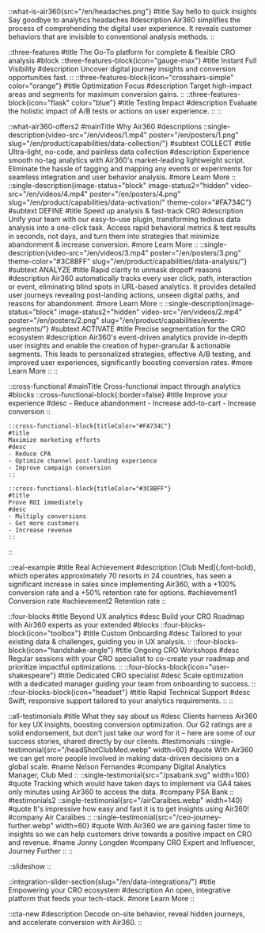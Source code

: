 ::what-is-air360{src="/en/headaches.png"}
#title
Say hello to quick insights<br>
Say goodbye to analytics headaches
#description
Air360 simplifies the process of comprehending the digital user experience.
It reveals customer behaviors that are invisible to conventional analysis methods.
::

::three-features
#title
The Go-To platform for complete & flexible CRO analysis
#block
    ::three-features-block{icon="gauge-max"}
    #title
    Instant Full Visibility
    #description
    Uncover digital journey insights and conversion opportunities fast.
    ::
    ::three-features-block{icon="crosshairs-simple" color="orange"}
    #title
    Optimization Focus
    #description
    Target high-impact areas and segments for maximum conversion gains.
    ::
    ::three-features-block{icon="flask" color="blue"}
    #title
    Testing Impact
    #description
    Evaluate the holistic impact of A/B tests or actions on user experience.
    ::
::

::what-air360-offers2
#mainTitle
Why Air360
#descriptions
    ::single-description{video-src="/en/videos/1.mp4" poster="/en/posters/1.png" slug="/en/product/capabilities/data-collection/"}
    #subtext
    COLLECT
    #title
    Ultra-light, no-code, and painless data collection
    #description
    Experience smooth no-tag analytics with Air360's market-leading lightweight script. Eliminate the hassle of tagging and mapping any events or experiments for seamless integration and user behavior analysis.
    #more
    Learn More
    ::
    ::single-description{image-status="block" image-status2="hidden" video-src="/en/videos/4.mp4" poster="/en/posters/4.png" slug="/en/product/capabilities/data-activation/" theme-color="#FA734C"}
    #subtext
    DEFINE
    #title
    Speed up analysis & fast-track CRO
    #description
    Unify your team with our easy-to-use plugin, transforming tedious data analysis into a one-click task. Access rapid behavioral metrics & test results in seconds, not days, and turn them into strategies that minimize abandonment & increase conversion.
    #more
    Learn More
    ::
    ::single-description{video-src="/en/videos/3.mp4" poster="/en/posters/3.png" theme-color="#3C8BFF" slug="/en/product/capabilities/data-analysis/"}
    #subtext
    ANALYZE
    #title
    Rapid clarity to unmask dropoff reasons
    #description
    Air360 automatically tracks every user click, path, interaction or event, eliminating blind spots in URL-based analytics. It provides detailed user journeys revealing post-landing actions, unseen digital paths, and reasons for abandonment.
    #more
    Learn More
    ::
    ::single-description{image-status="block" image-status2="hidden" video-src="/en/videos/2.mp4" poster="/en/posters/2.png" slug="/en/product/capabilities/events-segments/"}
    #subtext
    ACTIVATE
    #title
    Precise segmentation for the CRO ecosystem
    #description
    Air360's event-driven analytics provide in-depth user insights and enable the creation of hyper-granular & actionable segments. This leads to personalized strategies, effective A/B testing, and improved user experiences, significantly boosting conversion rates.
    #more
    Learn More
    ::
::

::cross-functional
#mainTitle
Cross-functional impact through analytics
#blocks
    ::cross-functional-block{:border=false}
    #title
    Improve your experience
    #desc
    - Reduce abandonment
    - Increase add-to-cart
    - Increase conversion
    ::

    ::cross-functional-block{titleColor="#FA734C"}
    #title
    Maximize marketing efforts
    #desc
    - Reduce CPA
    - Optimize channel post-landing experience 
    - Improve campaign conversion
    ::

    ::cross-functional-block{titleColor="#3C8BFF"}
    #title
    Prove ROI immediately
    #desc
    - Multiply conversions
    - Get more customers
    - Increase revenue
    ::
::

::real-example
#title
Real Achievement
#description
[Club Med]{.font-bold}, which operates approximately 70 resorts in 24 countries, has seen a significant increase in sales since implementing Air360, with a +100% conversion rate and a +50% retention rate for options.
#achievement1
Conversion rate
#achievement2
Retention rate
::

::four-blocks
#title
Beyond UX analytics
#desc
Build your CRO Roadmap with Air360 experts as your extended
#blocks
    ::four-blocks-block{icon="toolbox"}
    #title
    Custom Onboarding
    #desc
    Tailored to your existing data & challenges, guiding you in UX analysis.
    ::
    ::four-blocks-block{icon="handshake-angle"}
    #title
    Ongoing CRO Workshops
    #desc
    Regular sessions with your CRO specialist to co-create your roadmap and prioritize impactful optimizations.
    ::
    ::four-blocks-block{icon="user-shakespeare"}
    #title
    Dedicated CRO specialist
    #desc
    Scale optimization with a dedicated manager guiding your team from onboarding to success.
    ::
    ::four-blocks-block{icon="headset"}
    #title
    Rapid Technical Support
    #desc
    Swift, responsive support tailored to your analytics requirements.
    ::
::

::all-testimonials
#title
What they say about us
#desc
Clients harness Air360 for key UX insights, boosting conversion optimization. Our G2 ratings are a solid endorsement, but don't just take our word for it – here are some of our success stories, shared directly by our clients.
#testimonials
    ::single-testimonial{src="/headShotClubMed.webp" width=60}
    #quote
    With Air360 we can get more people involved in making data-driven decisions on a global scale.
    #name
    Nelson Fernandes
    #company
    Digital Analytics Manager, Club Med
    ::
    ::single-testimonial{src="/psabank.svg" width=100}
    #quote
    Tracking which would have taken days to implement via GA4 takes only minutes using Air360 to access the data.
    #company
    PSA Bank
    ::
#testimonials2
    ::single-testimonial{src="/airCaraibes.webp" width=140}
    #quote
    It's impressive how easy and fast it is to get insights using Air360!
    #company
    Air Caraïbes
    ::
    ::single-testimonial{src="/ceo-journey-further.webp" width=60}
    #quote
    With Air360 we are gaining faster time to insights so we can help customers drive towards a positive impact on CRO and revenue.
    #name
    Jonny Longden
    #company
    CRO Expert and Influencer, Journey Further
    ::
::

::slideshow
::

<!-- ::teams
#title
Who uses Air360?
#description
All team members contributing to a superior digital experience should have easy access to insightful data, enabling them to make informed, customer-focused decisions.
#block
    ::teams-block{src="/teams/cro-manager.png"}
    #role
    CRO Manager
    #description
    Track user behavior and experiments effortlessly, gaining fast, clear insights into strategy impact without analytic complexities.
    ::
    ::teams-block{src="/teams/product-owner.png"}
    #role
    Product Owner
    #description
    Refine your roadmap focusing on digital impact and feature adoption, quickly gauging conversion effects without technical hurdles.
    ::
    ::teams-block{src="/teams/digital-marketing-mgr.png"}
    #role
    Digital Marketing Mgr
    #description
    Obtain full visibility into post-landing activities to decipher non-converting paid traffic and lower CPA through improved acquisition conversion.
    ::
    ::teams-block{src="/teams/data-analyst.png"}
    #role
    Data Analyst
    #description
    Streamline analysis with limitless granularity, swiftly identify blockers & frustrations, and eliminate tagging, mapping, or waiting on data collection.
    ::
:: -->

::integration-slider-section{slug="/en/data-integrations/"}
#title
Empowering your CRO ecosystem
#description
An open, integrative platform that feeds your tech-stack.
#more
Learn More
::

::cta-new
#description
Decode on-site behavior, reveal hidden journeys, and accelerate conversion with Air360.
::